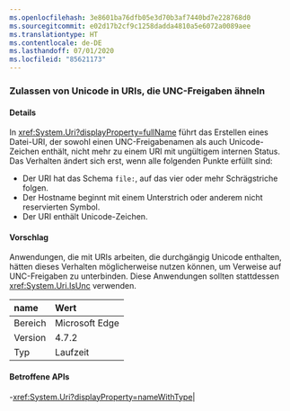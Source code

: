 ```yaml
---
ms.openlocfilehash: 3e8601ba76dfb05e3d70b3af7440bd7e228768d0
ms.sourcegitcommit: e02d17b2cf9c1258dadda4810a5e6072a0089aee
ms.translationtype: HT
ms.contentlocale: de-DE
ms.lasthandoff: 07/01/2020
ms.locfileid: "85621173"
---
```

### <a name="allow-unicode-in-uris-that-resemble-unc-shares"></a>Zulassen von Unicode in URIs, die UNC-Freigaben ähneln

#### <a name="details"></a>Details

In <xref:System.Uri?displayProperty=fullName> führt das Erstellen eines Datei-URI, der sowohl einen UNC-Freigabenamen als auch Unicode-Zeichen enthält, nicht mehr zu einem URI mit ungültigem internen Status. Das Verhalten ändert sich erst, wenn alle folgenden Punkte erfüllt sind:<ul><li>Der URI hat das Schema <code>file:</code>, auf das vier oder mehr Schrägstriche folgen.</li><li>Der Hostname beginnt mit einem Unterstrich oder anderem nicht reservierten Symbol.</li><li>Der URI enthält Unicode-Zeichen.</li></ul>

#### <a name="suggestion"></a>Vorschlag

Anwendungen, die mit URIs arbeiten, die durchgängig Unicode enthalten, hätten dieses Verhalten möglicherweise nutzen können, um Verweise auf UNC-Freigaben zu unterbinden. Diese Anwendungen sollten stattdessen <xref:System.Uri.IsUnc> verwenden.

| name    | Wert       |
|:--------|:------------|
| Bereich   |Microsoft Edge|
|Version|4.7.2|
|Typ|Laufzeit

#### <a name="affected-apis"></a>Betroffene APIs

-<xref:System.Uri?displayProperty=nameWithType></li></ul>|
